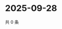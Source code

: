 # 2025-09-28

共 0 条

<!-- BEGIN ZHIHUQUESTIONS -->
<!-- 最后更新时间 Sun Sep 28 2025 15:09:52 GMT+0800 (China Standard Time) -->

<!-- END ZHIHUQUESTIONS -->
